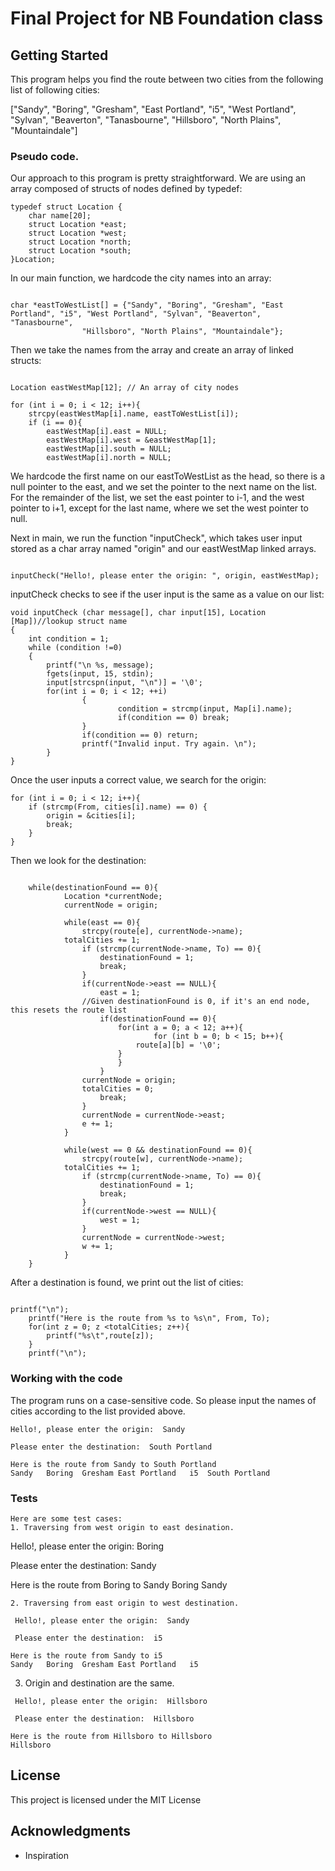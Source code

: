 # Final Project for NB Foundation class


## Getting Started
This program helps you find the route between two cities from the following list of following cities:

["Sandy", "Boring", "Gresham", "East Portland", "i5", "West Portland", "Sylvan", "Beaverton", "Tanasbourne", "Hillsboro", "North Plains", "Mountaindale"]

### Pseudo code.
Our approach to this program is pretty straightforward. We are using an array composed of structs of nodes defined by typedef:

```
typedef struct Location {
	char name[20];
	struct Location *east;
	struct Location *west;
	struct Location *north;
	struct Location *south;
}Location;
```
In our main function, we hardcode the city names into an array:

```

char *eastToWestList[] = {"Sandy", "Boring", "Gresham", "East Portland", "i5", "West Portland", "Sylvan", "Beaverton", "Tanasbourne",
				"Hillsboro", "North Plains", "Mountaindale"};

```

Then we take the names from the array and create an array of linked structs:

```

Location eastWestMap[12]; // An array of city nodes

for (int i = 0; i < 12; i++){
	strcpy(eastWestMap[i].name, eastToWestList[i]);
	if (i == 0){
		eastWestMap[i].east = NULL;
		eastWestMap[i].west = &eastWestMap[1];
		eastWestMap[i].south = NULL;
		eastWestMap[i].north = NULL;

```
We hardcode the first name on our eastToWestList as the head, so there is a null pointer to the east, and we set the pointer to the next name on the list.
For the remainder of the list, we set the east pointer to i-1, and the west pointer to i+1, except for the last name, where we set the west pointer to null.

Next in main, we run the function "inputCheck",  which takes user input stored as a char array named "origin" and our eastWestMap linked arrays.

```

inputCheck("Hello!, please enter the origin: ", origin, eastWestMap);

```

inputCheck checks to see if the user input is the same as a value on our list:

```
void inputCheck (char message[], char input[15], Location [Map])//lookup struct name
{
	int condition = 1;
	while (condition !=0)
	{
		printf("\n %s, message); 
		fgets(input, 15, stdin);
		input[strcspn(input, "\n")] = '\0';
		for(int i = 0; i < 12; ++i)
                {
                        condition = strcmp(input, Map[i].name);
                        if(condition == 0) break;
                }
                if(condition == 0) return;
                printf("Invalid input. Try again. \n");
        }
}

```

Once the user inputs a correct value, we search for the origin:

```
for (int i = 0; i < 12; i++){
	if (strcmp(From, cities[i].name) == 0) {
		origin = &cities[i];
		break;
	}
}
```

Then we look for the destination:

```

   	while(destinationFound == 0){
     		Location *currentNode;
     		currentNode = origin;

    		while(east == 0){
      			strcpy(route[e], currentNode->name);
			totalCities += 1;
      			if (strcmp(currentNode->name, To) == 0){
        			destinationFound = 1;
        			break;
      			}	
      			if(currentNode->east == NULL){
        			east = 1;
				//Given destinationFound is 0, if it's an end node, this resets the route list
        			if(destinationFound == 0){
          				for(int a = 0; a < 12; a++){
            					for (int b = 0; b < 15; b++){
							route[a][b] = '\0';
						}
          				}
        			}
				currentNode = origin;
				totalCities = 0;
        			break;
      			}
      			currentNode = currentNode->east;
      			e += 1;
    		}

    		while(west == 0 && destinationFound == 0){
      			strcpy(route[w], currentNode->name);
			totalCities += 1; 
      			if (strcmp(currentNode->name, To) == 0){
        			destinationFound = 1;
        			break;
      			}
      			if(currentNode->west == NULL){
        			west = 1;
      			}
      			currentNode = currentNode->west;
      			w += 1;
    		}
   	}

```
After a destination is found, we print out the list of cities:

```

printf("\n");
	printf("Here is the route from %s to %s\n", From, To);
	for(int z = 0; z <totalCities; z++){
		printf("%s\t",route[z]);
	}
	printf("\n");  

```

### Working with the code

The program runs on a case-sensitive code. So please input the names of cities according to the list provided above.


```
Hello!, please enter the origin:  Sandy

Please enter the destination:  South Portland

Here is the route from Sandy to South Portland
Sandy	Boring	Gresham	East Portland	i5	South Portland	
```

### Tests
```
Here are some test cases:
1. Traversing from west origin to east desination.

```

 Hello!, please enter the origin:  Boring

 Please enter the destination:  Sandy

Here is the route from Boring to Sandy
Boring  Sandy

```
2. Traversing from east origin to west destination.

 Hello!, please enter the origin:  Sandy

 Please enter the destination:  i5

Here is the route from Sandy to i5
Sandy   Boring  Gresham East Portland   i5

```

3. Origin and destination are the same.

```
 Hello!, please enter the origin:  Hillsboro

 Please enter the destination:  Hillsboro

Here is the route from Hillsboro to Hillsboro
Hillsboro

```

## License

This project is licensed under the MIT License

## Acknowledgments

* Inspiration

